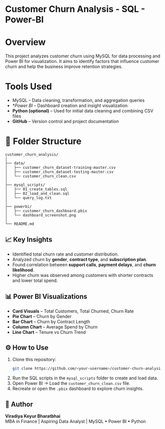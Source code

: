 # Customer Churn Analysis - SQL - Power-BI

# Overview
This project analyzes customer churn using MySQL for data processing and Power BI for visualization. 
It aims to identify factors that influence customer churn and help the business improve retention strategies.

# Tools Used
- MySQL – Data cleaning, transformation, and aggregation queries
- **Power BI* – Dashboard creation and insight visualization
- **Python (optional)** – Used for initial data cleaning and combining CSV files
- **GitHub** – Version control and project documentation

# 📁 Folder Structure
```
customer_churn_analysis/
│
├── data/
│   ├── customer_churn_dataset-training-master.csv
│   ├── customer_churn_dataset-testing-master.csv
│   └── customer_churn_clean.csv
│
├── mysql_scripts/
│   ├── 01_create_tables.sql
│   ├── 02_load_and_clean.sql
│   └── query_log.txt
│
├── powerbi/
│   ├── customer_churn_dashboard.pbix
│   └── dashboard_screenshot.png
│
└── README.md
```

## 📈 Key Insights
- Identified total churn rate and customer distribution.
- Analyzed churn by **gender**, **contract type**, and **subscription plan**.
- Found correlation between **support calls**, **payment delays**, and **churn likelihood**.
- Higher churn was observed among customers with shorter contracts and lower total spend.

## 📊 Power BI Visualizations
- **Card Visuals** – Total Customers, Total Churned, Churn Rate
- **Pie Chart** – Churn by Gender
- **Bar Chart** – Churn by Contract Length
- **Column Chart** – Average Spend by Churn
- **Line Chart** – Tenure vs Churn Trend

## ⚙️ How to Use
1. Clone this repository:
   ```bash
   git clone https://github.com/<your-username>/customer-churn-analysis.git
   ```
2. Run the SQL scripts in the `mysql_scripts` folder to create and load data.
3. Open Power BI → Load the `customer_churn_clean.csv` file.
4. Recreate or open the `.pbix` dashboard to explore churn insights.

## 🧩 Author
**Viradiya Keyur Bharatbhai**  
MBA in Finance | Aspiring Data Analyst | MySQL • Power BI • Python

